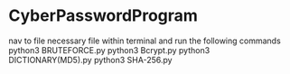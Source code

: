 # CyberPasswordProgram

nav to file necessary file within terminal and run the following commands
python3 BRUTEFORCE.py
python3 Bcrypt.py
python3 DICTIONARY(MD5).py
python3 SHA-256.py

